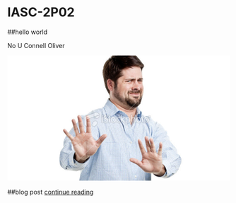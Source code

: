 # IASC-2P02
##hello world

No U
Connell Oliver

![](images/disgusted.jpg)

##blog post
[continue reading](blog)
